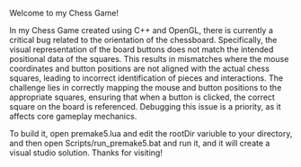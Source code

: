 Welcome to my Chess Game!

In my Chess Game created using C++ and OpenGL, there is currently a critical bug related to the orientation of the chessboard. Specifically, the visual representation of the board buttons does not match the intended positional data of the squares. This results in mismatches where the mouse coordinates and button positions are not aligned with the actual chess squares, leading to incorrect identification of pieces and interactions. The challenge lies in correctly mapping the mouse and button positions to the appropriate squares, ensuring that when a button is clicked, the correct square on the board is referenced. Debugging this issue is a priority, as it affects core gameplay mechanics.

To build it, open premake5.lua and edit the rootDir variuble to your directory, and then open Scripts/run_premake5.bat and run it, and it will create a visual studio solution. Thanks for visiting!
